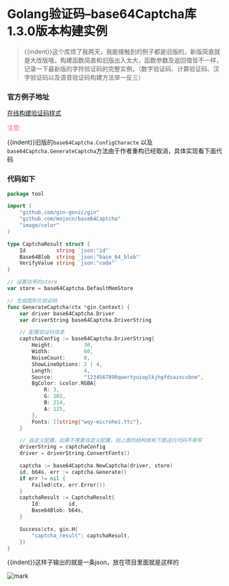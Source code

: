 # Golang验证码–base64Captcha库1.3.0版本构建实例

<!--more-->

> {{indent}}这个库烦了我两天，我能接触到的例子都是旧版的，新版简直就是大改版哦，构建函数简直和旧版出入太大，函数参数及返回值皆不一样，记录一下最新版的字符验证码的完整实例，（数字验证码、计算验证码、汉字验证码以及语音验证码构建方法举一反三）

### 官方例子地址

[在线构建验证码样式](https://captcha.mojotv.cn/)

<font color="#F56C6C">注意: </font>

{{indent}}旧版的`base64Captcha.ConfigCharacte` 以及 `base64Captcha.GenerateCaptcha`方法由于作者重构已经取消，具体实现看下面代码

### 代码如下

```go
package tool

import (
	"github.com/gin-gonic/gin"
	"github.com/mojocn/base64Captcha"
	"image/color"
)

type CaptchaResult struct {
	Id          string `json:"id"`
	Base64Blob  string `json:"base_64_blob"`
	VerifyValue string `json:"code"`
}

// 设置自带的store
var store = base64Captcha.DefaultMemStore

// 生成图形化验证码
func GenerateCaptcha(ctx *gin.Context) {
	var driver base64Captcha.Driver
	var driverString base64Captcha.DriverString

	// 配置验证码信息
	captchaConfig := base64Captcha.DriverString{
		Height:          30,
		Width:           60,
		NoiseCount:      0,
		ShowLineOptions: 2 | 4,
		Length:          4,
		Source:          "1234567890qwertyuioplkjhgfdsazxcvbnm",
		BgColor: &color.RGBA{
			R: 3,
			G: 102,
			B: 214,
			A: 125,
		},
		Fonts: []string{"wqy-microhei.ttc"},
	}

	// 自定义配置，如果不需要自定义配置，则上面的结构体和下面这行代码不用写
	driverString = captchaConfig
	driver = driverString.ConvertFonts()

	captcha := base64Captcha.NewCaptcha(driver, store)
	id, b64s, err := captcha.Generate()
	if err != nil {
		Failed(ctx, err.Error())
	}
	captchaResult := CaptchaResult{
		Id:         id,
		Base64Blob: b64s,
	}

	Success(ctx, gin.H{
		"captcha_result": captchaResult,
	})
}
```

{{indent}}这样子输出的就是一条json，放在项目里面就是这样的

![mark](https://pic.yqqy.top/blog/20200207/uIYagTxvi3FE.png?imageMogr2/format/webp/interlace/1 "效果图")
